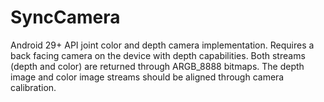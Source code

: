 # SyncCamera
Android 29+ API joint color and depth camera implementation. Requires a back facing camera on the device with depth capabilities. Both streams (depth and color) are returned through ARGB_8888 bitmaps. The depth image and color image streams should be aligned through camera calibration.
